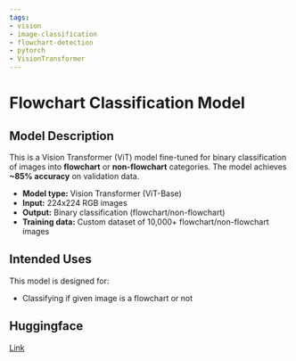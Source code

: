 ```yaml
---
tags:
- vision
- image-classification
- flowchart-detection
- pytorch
- VisionTransformer
---
```


# Flowchart Classification Model

## Model Description

This is a Vision Transformer (ViT) model fine-tuned for binary classification of images into **flowchart** or **non-flowchart** categories. The model achieves **~85% accuracy** on validation data.

- **Model type:** Vision Transformer (ViT-Base)
- **Input:** 224x224 RGB images
- **Output:** Binary classification (flowchart/non-flowchart)
- **Training data:** Custom dataset of 10,000+ flowchart/non-flowchart images

## Intended Uses

This model is designed for:

- Classifying if given image is a flowchart or not


## Huggingface
[Link](https://huggingface.co/abirmoy/flowchart_vit.pth)
